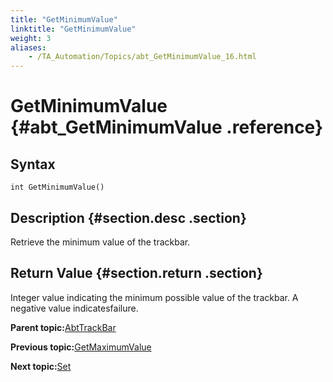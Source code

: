 ```yaml
--- 
title: "GetMinimumValue"
linktitle: "GetMinimumValue"
weight: 3
aliases: 
    - /TA_Automation/Topics/abt_GetMinimumValue_16.html
---
```

# GetMinimumValue {#abt_GetMinimumValue .reference}

## Syntax

`int GetMinimumValue()`

## Description {#section.desc .section}

Retrieve the minimum value of the trackbar.

## Return Value {#section.return .section}

Integer value indicating the minimum possible value of the trackbar. A negative value indicatesfailure.

**Parent topic:**[AbtTrackBar](../../TA_Automation/Topics/abt_AbtTrackBar.html)

**Previous topic:**[GetMaximumValue](../../TA_Automation/Topics/abt_GetMaximumValue_16.html)

**Next topic:**[Set](../../TA_Automation/Topics/abt_Set_16.html)


